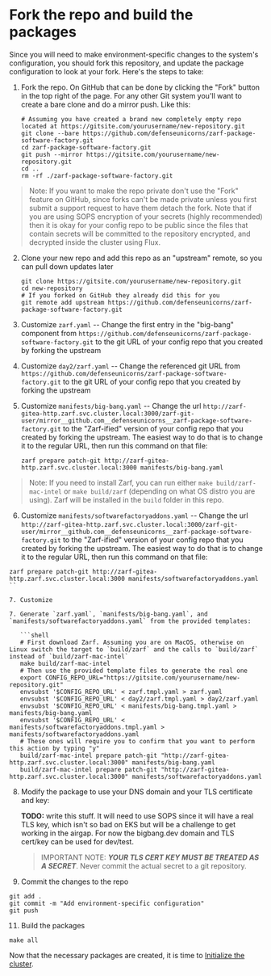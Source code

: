 # Fork the repo and build the packages

Since you will need to make environment-specific changes to the system's configuration, you should fork this repository, and update the package configuration to look at your fork. Here's the steps to take:

1. Fork the repo. On GitHub that can be done by clicking the "Fork" button in the top right of the page. For any other Git system you'll want to create a bare clone and do a mirror push. Like this:

   ```shell
   # Assuming you have created a brand new completely empty repo located at https://gitsite.com/yourusername/new-repository.git
   git clone --bare https://github.com/defenseunicorns/zarf-package-software-factory.git
   cd zarf-package-software-factory.git
   git push --mirror https://gitsite.com/yourusername/new-repository.git
   cd ..
   rm -rf ./zarf-package-software-factory.git
   ```

> Note: If you want to make the repo private don't use the "Fork" feature on GitHub, since forks can't be made private unless you first submit a support request to have them detach the fork. Note that if you are using SOPS encryption of your secrets (highly recommended) then it is okay for your config repo to be public since the files that contain secrets will be committed to the repository encrypted, and decrypted inside the cluster using Flux.

2. Clone your new repo and add this repo as an "upstream" remote, so you can pull down updates later

   ```shell
   git clone https://gitsite.com/yourusername/new-repository.git
   cd new-repository
   # If you forked on GitHub they already did this for you
   git remote add upstream https://github.com/defenseunicorns/zarf-package-software-factory.git
   ```

3. Customize `zarf.yaml` -- Change the first entry in the "big-bang" component from `https://github.com/defenseunicorns/zarf-package-software-factory.git` to the git URL of your config repo that you created by forking the upstream

4. Customize `day2/zarf.yaml` -- Change the referenced git URL from `https://github.com/defenseunicorns/zarf-package-software-factory.git` to the git URL of your config repo that you created by forking the upstream

5. Customize `manifests/big-bang.yaml` -- Change the url `http://zarf-gitea-http.zarf.svc.cluster.local:3000/zarf-git-user/mirror__github.com__defenseunicorns__zarf-package-software-factory.git` to the "Zarf-ified" version of your config repo that you created by forking the upstream. The easiest way to do that is to change it to the regular URL, then run this command on that file:

   ```shell
   zarf prepare patch-git http://zarf-gitea-http.zarf.svc.cluster.local:3000 manifests/big-bang.yaml
   ```

> Note: If you need to install Zarf, you can run either `make build/zarf-mac-intel` or `make build/zarf` (depending on what OS distro you are using). Zarf will be installed in the `build` folder in this repo.

6. Customize `manifests/softwarefactoryaddons.yaml` -- Change the url `http://zarf-gitea-http.zarf.svc.cluster.local:3000/zarf-git-user/mirror__github.com__defenseunicorns__zarf-package-software-factory.git` to the "Zarf-ified" version of your config repo that you created by forking the upstream. The easiest way to do that is to change it to the regular URL, then run this command on that file:

```shell
zarf prepare patch-git http://zarf-gitea-http.zarf.svc.cluster.local:3000 manifests/softwarefactoryaddons.yaml
``

7. Customize 

7. Generate `zarf.yaml`, `manifests/big-bang.yaml`, and `manifests/softwarefactoryaddons.yaml` from the provided templates:

   ```shell
   # First download Zarf. Assuming you are on MacOS, otherwise on Linux switch the target to `build/zarf` and the calls to `build/zarf` instead of `build/zarf-mac-intel`
   make build/zarf-mac-intel
   # Then use the provided template files to generate the real one
   export CONFIG_REPO_URL="https://gitsite.com/yourusername/new-repository.git"
   envsubst '$CONFIG_REPO_URL' < zarf.tmpl.yaml > zarf.yaml
   envsubst '$CONFIG_REPO_URL' < day2/zarf.tmpl.yaml > day2/zarf.yaml
   envsubst '$CONFIG_REPO_URL' < manifests/big-bang.tmpl.yaml > manifests/big-bang.yaml
   envsubst '$CONFIG_REPO_URL' < manifests/softwarefactoryaddons.tmpl.yaml > manifests/softwarefactoryaddons.yaml
   # These ones will require you to confirm that you want to perform this action by typing "y"
   build/zarf-mac-intel prepare patch-git "http://zarf-gitea-http.zarf.svc.cluster.local:3000" manifests/big-bang.yaml
   build/zarf-mac-intel prepare patch-git "http://zarf-gitea-http.zarf.svc.cluster.local:3000" manifests/softwarefactoryaddons.yaml
   ```

8. Modify the package to use your DNS domain and your TLS certificate and key:

   **TODO:** write this stuff. It will need to use SOPS since it will have a real TLS key, which isn't so bad on EKS but will be a challenge to get working in the airgap. For now the bigbang.dev domain and TLS cert/key can be used for dev/test.

   > IMPORTANT NOTE: _**YOUR TLS CERT KEY MUST BE TREATED AS A SECRET**_. Never commit the actual secret to a git repository.

9.  Commit the changes to the repo

   ```shell
   git add .
   git commit -m "Add environment-specific configuration"
   git push
   ```

11. Build the packages

   ```shell
   make all
   ```

Now that the necessary packages are created, it is time to [Initialize the cluster](initialize.md).